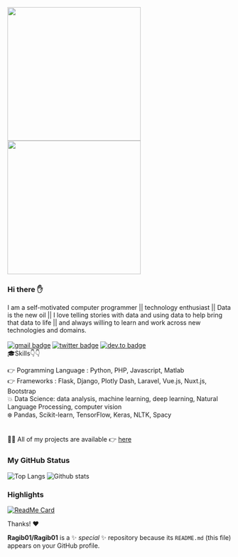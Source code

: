 <img src="https://media.giphy.com/media/p4NLw3I4U0idi/giphy.gif" width="300"> <img src= "https://media.giphy.com/media/26tn33aiTi1jkl6H6/giphy.gif" width = "300">

### Hi there ✋
I am a self-motivated computer programmer || technology enthusiast || Data is the new oil || I love telling stories with data and using data to help bring that data to life || and always willing to learn and work across new technologies and domains. <br/> <br/>
[![gmail badge](https://img.shields.io/badge/twitter-ragibsh.me@gmail.com-%231FA1F1?style=flat&logo=gmail&logoColor=red)](mailto:ragibsh.me@gmail.com)
[![twitter badge](https://img.shields.io/badge/twitter-@ragib_sh-%231FA1F1?style=flat&logo=twitter&logoColor=blue)](https://twitter.com/iam_himanshu0)
[![dev.to badge](https://img.shields.io/badge/linkedin-ragib_shshriar-%230177B5?style=flat&logo=linkedin)](https://www.linkedin.com/in/ragib-shahriar-9b1072164/)
 </br>
🎓Skills👇👇

 👉  Pogramming Language : Python, PHP, Javascript, Matlab </br>
 👉  Frameworks : Flask, Django, Plotly Dash, Laravel, Vue.js, Nuxt.js, Bootstrap </br>
 💥  Data Science: data analysis, machine learning, deep learning, Natural Language Processing, computer vision </br>
 ❄️ Pandas, Scikit-learn, TensorFlow, Keras, NLTK, Spacy </br> </br>

 👨‍💻 All of my projects are available 👉  [here](https://github.com/Ragib01?tab=repositories)


### My GitHub Status 
![Top Langs](https://github-readme-stats.vercel.app/api/top-langs/?username=Ragib01) ![Github stats](https://github-readme-stats.vercel.app/api?username=Ragib01&show_icons=true)

### Highlights 

[![ReadMe Card](https://github-readme-stats.vercel.app/api/pin/?username=Ragib01&repo=Bank-Marketing-Campaign)](https://github.com/anuraghazra/github-readme-stats)

Thanks! ❤️

**Ragib01/Ragib01** is a ✨ _special_ ✨ repository because its `README.md` (this file) appears on your GitHub profile.

